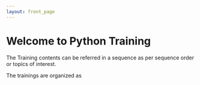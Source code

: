 ```yaml
---
layout: front_page
---
```


# Welcome to Python Training

The Training contents can be referred in a sequence as  per sequence order or topics of interest. 

The trainings are organized as


